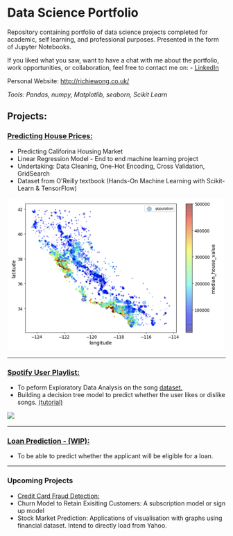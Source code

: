 # Data Science Portfolio
Repository containing portfolio of data science projects completed for academic, self learning, and professional purposes. Presented in the form of Jupyter Notebooks.

If you liked what you saw, want to have a chat with me about the portfolio, work opportunities, or collaboration, feel free to contact me on: - [LinkedIn](https://www.linkedin.com/in/richieone/)

Personal Website: http://richiewong.co.uk/

_Tools: Pandas, numpy, Matplotlib, seaborn, Scikit Learn_

## Projects:

### [Predicting House Prices:](https://github.com/Richieone13/data_science_portfolio/blob/master/California_Housing_Dataset/California_Housing_Exploration.ipynb) 
* Predicting Califorina Housing Market
* Linear Regression Model - End to end machine learning project
* Undertaking: Data Cleaning, One-Hot Encoding, Cross Validation, GridSearch
* Dataset from O'Reilly textbook (Hands-On Machine Learning with Scikit-Learn & TensorFlow) 

<img src="California_Housing_Dataset/Household_Income_California_Graph.png" width="500">

---

### [Spotify User Playlist:](https://github.com/Richieone13/data_science_portfolio/blob/master/Spotify_Classifier/Spotify_EDA_DecisionTree.ipynb) 
* To peform Exploratory Data Analysis on the song [dataset.](https://www.kaggle.com/geomack/spotifyclassification) 
* Building a decision tree model to predict whether the user likes or dislike songs. [(tutorial)](https://www.youtube.com/watch?v=v_sPnwoT_iA)

<img src="Spotify_DecisionTree.png" width="500">

---

### [Loan Prediction - (WIP):](https://github.com/Richieone13/data_science_portfolio/blob/master/LoanPrediction/Loan%20Prediction%20for%20Mortgage.ipynb)
* To be able to predict whether the applicant will be eligible for a loan.

---

### Upcoming Projects

* [Credit Card Fraud Detection:](https://www.kaggle.com/mlg-ulb/creditcardfraud)
* Churn Model to Retain Exisiting Customers: A subscription model or sign up model
* Stock Market Prediction: Applications of visualisation with graphs using financial dataset. Intend to directly load from Yahoo.

